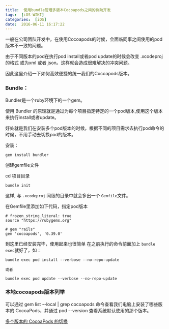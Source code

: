 ```yaml
---
title:  使用bundle管理多版本Cocoapods之间的协助开发
tags:  [iOS-WIKI]
categories:  [iOS]
date:  2016-06-11 16:17:22
---
```



一般在公司团队开发中，在使用Cocoapods的时候，会面临同事之间使用的pod版本不一致的问题。

由于不同版本的pod在执行pod install或者pod update的时候会改变 .xcodeproj 的格式 或为xml 或者 json。这样就会造成很难解决的冲突问题。

因此这里介绍一下如何高效便捷的统一我们的Cocoapods版本。

### Bundle：

Bundler是一个ruby环境下的一个gem。

使用 Bundler 的原理就是通过为每个项目指定特定的一个pod版本,使用这个版本来执行install或者update。

好处就是我们在安装多个pod版本的时候，根据不同的项目需求去执行pod命令的时候，不用手动去切换pod的版本。

安装：

```
gem install bundler
```

创建gemfile文件

cd 项目目录  

```
bundle init
```

这样, 与 `.xcodeproj` 同级的目录中就会多出一个 `Gemfile`文件。

在Gemfile里添加如下代码，指定pod版本

```
# frozen_string_literal: true
source "https://rubygems.org"

# gem "rails"
gem 'cocoapods', '0.39.0'
```

到这里已经安装完毕，使用起来也很简单 
在之前执行的命令前面加上 `bundle exec`就好了，如：

```
bundle exec pod install --verbose --no-repo-update

或者

bundle exec pod update --verbose --no-repo-update
```

### 本地cocoapods版本列举
可以通过 gem list --local | grep cocoapods 命令查看我们电脑上安装了哪些版本的 CocoaPods，并通过 pod --version 查看系统默认使用的那个版本。


[多个版本的 CocoaPods 的切换](https://www.jianshu.com/p/411003ac28e4)